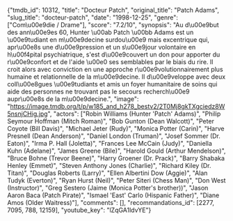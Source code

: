 {"tmdb_id": 10312, "title": "Docteur Patch", "original_title": "Patch Adams", "slug_title": "docteur-patch", "date": "1998-12-25", "genre": ["Com\u00e9die / Drame"], "score": "7.2/10", "synopsis": "Au d\u00e9but des ann\u00e9es 60, Hunter \u00ab Patch \u00bb Adams est un \u00e9tudiant en m\u00e9decine surdou\u00e9 mais excentrique qui, apr\u00e8s une d\u00e9pression et un s\u00e9jour volontaire en h\u00f4pital psychiatrique, s'est d\u00e9couvert un don pour apporter du r\u00e9confort et de l'aide \u00e0 ses semblables par le biais du rire. Il croit alors avec conviction en une approche r\u00e9volutionnairement plus humaine et relationnelle de la m\u00e9decine. Il d\u00e9veloppe avec deux coll\u00e8gues \u00e9tudiants et amis un foyer humanitaire de soins qui aide des personnes ne trouvant pas le secours recherch\u00e9 aupr\u00e8s de la m\u00e9decine.", "image": "https://image.tmdb.org/t/p/w185_and_h278_bestv2/2T0Mj8gkTXgciedz8W5nsnjCHig.jpg", "actors": ["Robin Williams (Hunter 'Patch' Adams)", "Philip Seymour Hoffman (Mitch Roman)", "Bob Gunton (Dean Walcott)", "Peter Coyote (Bill Davis)", "Michael Jeter (Rudy)", "Monica Potter (Carin)", "Harve Presnell (Dean Anderson)", "Daniel London (Truman)", "Josef Sommer (Dr. Eaton)", "Irma P. Hall (Joletta)", "Frances Lee McCain (Judy)", "Daniella Kuhn (Adelane)", "James Greene (Bile)", "Harold Gould (Arthur Mendelson)", "Bruce Bohne (Trevor Beene)", "Harry Groener (Dr. Prack)", "Barry Shabaka Henley (Emmet)", "Steven Anthony Jones (Charlie)", "Richard Kiley (Dr. Titan)", "Douglas Roberts (Larry)", "Ellen Albertini Dow (Aggie)", "Alan Tudyk (Everton)", "Ryan Hurst (Neil)", "Peter Siteri (Chess Man)", "Don West (Instructor)", "Greg Sestero (Jaime (Monica Potter's brother))", "Jason Aaron Baca (Patch Pirate)", "Ismael 'East' Carlo (Hispanic Father)", "Diane Amos (Older Waitress)"], "comments": [], "recommandations_id": [2277, 7095, 788, 12159], "youtube_key": "lZqGA1ldvYE"}